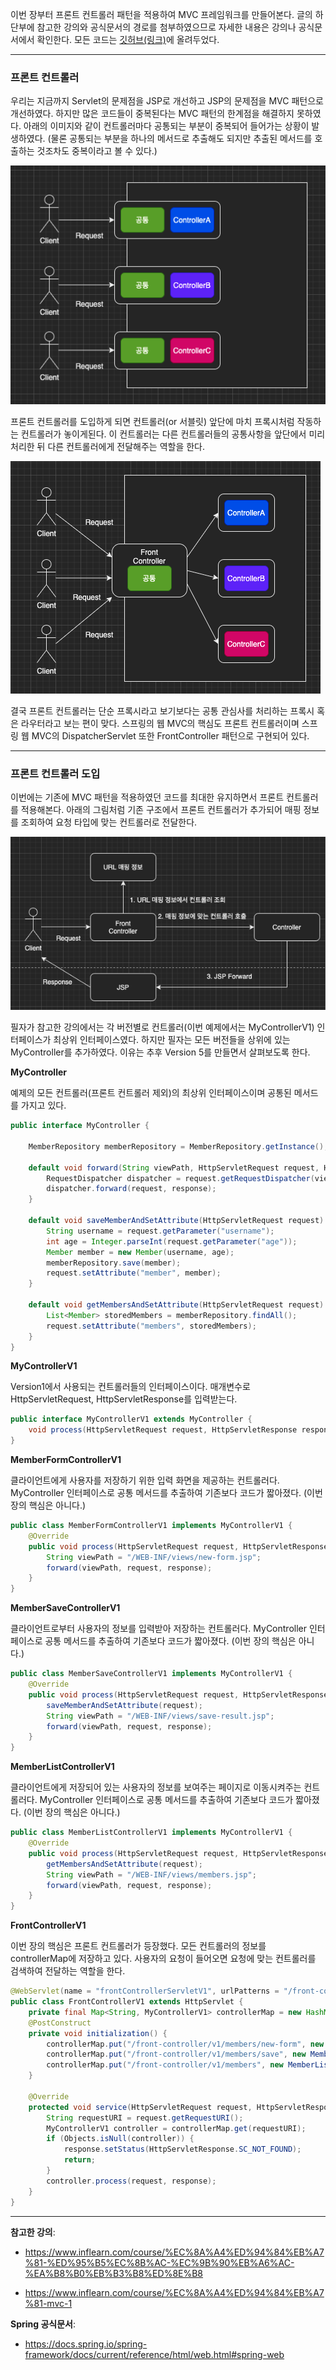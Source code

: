 이번 장부터 프론트 컨트롤러 패턴을 적용하여 MVC 프레임워크를 만들어본다.
글의 하단부에 참고한 강의와 공식문서의 경로를 첨부하였으므로 자세한 내용은 강의나 공식문서에서 확인한다.
모든 코드는 [깃허브(링크)](https://github.com/roy-zz/mvc)에 올려두었다.

---

### 프론트 컨트롤러

우리는 지금까지 Servlet의 문제점을 JSP로 개선하고 JSP의 문제점을 MVC 패턴으로 개선하였다.
하지만 많은 코드들이 중복된다는 MVC 패턴의 한계점을 해결하지 못하였다.
아래의 이미지와 같이 컨트롤러마다 공통되는 부분이 중복되어 들어가는 상황이 발생하였다.
(물론 공통되는 부분을 하나의 메서드로 추출해도 되지만 추출된 메서드를 호출하는 것조차도 중복이라고 볼 수 있다.)

![](image/before-front-controller.png)

프론트 컨트롤러를 도입하게 되면 컨트롤러(or 서블릿) 앞단에 마치 프록시처럼 작동하는 컨트롤러가 놓이게된다.
이 컨트롤러는 다른 컨트롤러들의 공통사항을 앞단에서 미리 처리한 뒤 다른 컨트롤러에게 전달해주는 역할을 한다.

![](image/after-front-controller.png)

결국 프론트 컨트롤러는 단순 프록시라고 보기보다는 공통 관심사를 처리하는 프록시 혹은 라우터라고 보는 편이 맞다.
스프링의 웹 MVC의 핵심도 프론트 컨트롤러이며 스프링 웹 MVC의 DispatcherServlet 또한 FrontController 패턴으로 구현되어 있다.

---

### 프론트 컨트롤러 도입

이번에는 기존에 MVC 패턴을 적용하였던 코드를 최대한 유지하면서 프론트 컨트롤러를 적용해본다.
아래의 그림처럼 기존 구조에서 프론트 컨트롤러가 추가되어 매핑 정보를 조회하여 요청 타입에 맞는 컨트롤러로 전달한다.

![](image/v1-diagram.png)

필자가 참고한 강의에서는 각 버전별로 컨트롤러(이번 예제에서는 MyControllerV1) 인터페이스가 최상위 인터페이스였다.
하지만 필자는 모든 버전들을 상위에 있는 MyController를 추가하였다. 이유는 추후 Version 5를 만들면서 살펴보도록 한다.

**MyController**

예제의 모든 컨트롤러(프론트 컨트롤러 제외)의 최상위 인터페이스이며 공통된 메서드를 가지고 있다.

```java
public interface MyController {

    MemberRepository memberRepository = MemberRepository.getInstance();

    default void forward(String viewPath, HttpServletRequest request, HttpServletResponse response) throws ServletException, IOException {
        RequestDispatcher dispatcher = request.getRequestDispatcher(viewPath);
        dispatcher.forward(request, response);
    }

    default void saveMemberAndSetAttribute(HttpServletRequest request) {
        String username = request.getParameter("username");
        int age = Integer.parseInt(request.getParameter("age"));
        Member member = new Member(username, age);
        memberRepository.save(member);
        request.setAttribute("member", member);
    }

    default void getMembersAndSetAttribute(HttpServletRequest request) {
        List<Member> storedMembers = memberRepository.findAll();
        request.setAttribute("members", storedMembers);
    }
}
```

**MyControllerV1**

Version1에서 사용되는 컨트롤러들의 인터페이스이다.
매개변수로 HttpServletRequest, HttpServletResponse를 입력받는다.

```java
public interface MyControllerV1 extends MyController {
    void process(HttpServletRequest request, HttpServletResponse response) throws ServletException, IOException;
}
```

**MemberFormControllerV1**

클라이언트에게 사용자를 저장하기 위한 입력 화면을 제공하는 컨트롤러다.
MyController 인터페이스로 공통 메서드를 추출하여 기존보다 코드가 짧아졌다. (이번 장의 핵심은 아니다.)

```java
public class MemberFormControllerV1 implements MyControllerV1 {
    @Override
    public void process(HttpServletRequest request, HttpServletResponse response) throws ServletException, IOException {
        String viewPath = "/WEB-INF/views/new-form.jsp";
        forward(viewPath, request, response);
    }
}
```

**MemberSaveControllerV1**

클라이언트로부터 사용자의 정보를 입력받아 저장하는 컨트롤러다.
MyController 인터페이스로 공통 메서드를 추출하여 기존보다 코드가 짧아졌다. (이번 장의 핵심은 아니다.)

```java
public class MemberSaveControllerV1 implements MyControllerV1 {
    @Override
    public void process(HttpServletRequest request, HttpServletResponse response) throws ServletException, IOException {
        saveMemberAndSetAttribute(request);
        String viewPath = "/WEB-INF/views/save-result.jsp";
        forward(viewPath, request, response);
    }
}
```

**MemberListControllerV1**

클라이언트에게 저장되어 있는 사용자의 정보를 보여주는 페이지로 이동시켜주는 컨트롤러다.
MyController 인터페이스로 공통 메서드를 추출하여 기존보다 코드가 짧아졌다. (이번 장의 핵심은 아니다.)

```java
public class MemberListControllerV1 implements MyControllerV1 {
    @Override
    public void process(HttpServletRequest request, HttpServletResponse response) throws ServletException, IOException {
        getMembersAndSetAttribute(request);
        String viewPath = "/WEB-INF/views/members.jsp";
        forward(viewPath, request, response);
    }
}
```

**FrontControllerV1**

이번 장의 핵심은 프론트 컨트롤러가 등장했다.
모든 컨트롤러의 정보를 controllerMap에 저장하고 있다.
사용자의 요청이 들어오면 요청에 맞는 컨트롤러를 검색하여 전달하는 역할을 한다.

```java
@WebServlet(name = "frontControllerServletV1", urlPatterns = "/front-controller/v1/*")
public class FrontControllerV1 extends HttpServlet {
    private final Map<String, MyControllerV1> controllerMap = new HashMap<>();
    @PostConstruct
    private void initialization() {
        controllerMap.put("/front-controller/v1/members/new-form", new MemberFormControllerV1());
        controllerMap.put("/front-controller/v1/members/save", new MemberSaveControllerV1());
        controllerMap.put("/front-controller/v1/members", new MemberListControllerV1());
    }

    @Override
    protected void service(HttpServletRequest request, HttpServletResponse response) throws ServletException, IOException {
        String requestURI = request.getRequestURI();
        MyControllerV1 controller = controllerMap.get(requestURI);
        if (Objects.isNull(controller)) {
            response.setStatus(HttpServletResponse.SC_NOT_FOUND);
            return;
        }
        controller.process(request, response);
    }
}
```


---

**참고한 강의**:

- https://www.inflearn.com/course/%EC%8A%A4%ED%94%84%EB%A7%81-%ED%95%B5%EC%8B%AC-%EC%9B%90%EB%A6%AC-%EA%B8%B0%EB%B3%B8%ED%8E%B8

- https://www.inflearn.com/course/%EC%8A%A4%ED%94%84%EB%A7%81-mvc-1

**Spring 공식문서**:

- https://docs.spring.io/spring-framework/docs/current/reference/html/web.html#spring-web